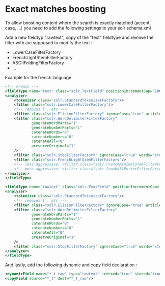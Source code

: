 # Exact matches boosting

To allow boosting content where the search is exactly matched (accent, case, ...) you need to add the following settings to your solr schema.xml

Add a new fieldtyp "rawtext", copy of the "text" fieldtype and remove the filter with are supposed to modify the text :
* LowerCaseFilterFactory
* FrenchLightStemFilterFactory
* ASCIIFoldingFilterFactory
* ...

Example for the french language
```xml
<!-- French -->
<fieldType name="text" class="solr.TextField" positionIncrementGap="100">
<analyzer>
    <tokenizer class="solr.StandardTokenizerFactory"/>
    <filter class="solr.LowerCaseFilterFactory"/>
    <!-- removes l', etc -->
    <filter class="solr.ElisionFilterFactory" ignoreCase="true" articles="contractions_fr.txt"/>
    <filter class="solr.WordDelimiterFilterFactory"
            generateWordParts="1"
            generateNumberParts="1"
            catenateWords="0"
            catenateNumbers="0"
            catenateAll="0"
            preserveOriginal="1"
    />
    <filter class="solr.StopFilterFactory" ignoreCase="true" words="stopwords_fr.txt" format="snowball" />
    <filter class="solr.FrenchLightStemFilterFactory"/>
    <!-- less aggressive: <filter class="solr.FrenchMinimalStemFilterFactory"/> -->
    <!-- more aggressive: <filter class="solr.SnowballPorterFilterFactory" language="French"/> -->
</analyzer>
</fieldType>

<fieldType name="rawtext" class="solr.TextField" positionIncrementGap="100">
<analyzer>
    <tokenizer class="solr.StandardTokenizerFactory"/>
    <!-- removes l', etc -->
    <filter class="solr.ElisionFilterFactory" ignoreCase="true" articles="contractions_fr.txt"/>
    <filter class="solr.WordDelimiterFilterFactory"
            generateWordParts="1"
            generateNumberParts="1"
            catenateWords="0"
            catenateNumbers="0"
            catenateAll="0"
            preserveOriginal="1"
    />
    <filter class="solr.StopFilterFactory" ignoreCase="true" words="stopwords_fr.txt" format="snowball" />
</analyzer>
</fieldType>
```

And lastly, add the following dynamic and copy field declaration :
```xml
<dynamicField name="*_t_raw" type="rawtext" indexed="true" stored="true" multiValued="true" omitNorms="false"/>
<copyField source="*_t" dest="*_t_raw"/>
```
